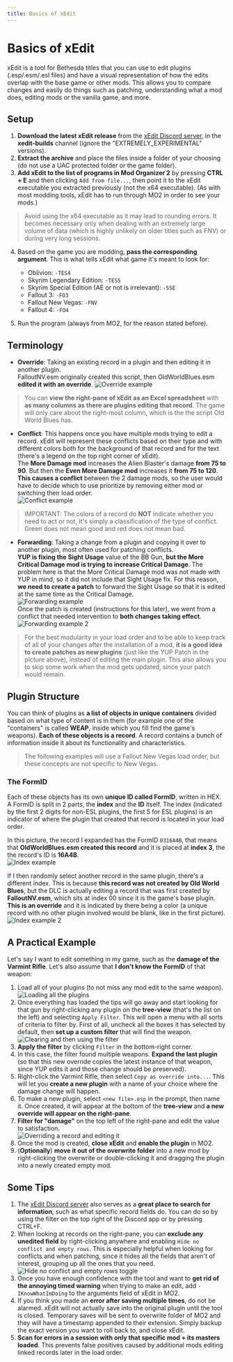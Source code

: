 ```yaml
---
title: Basics of xEdit
---
```


# Basics of xEdit

xEdit is a tool for Bethesda titles that you can use to edit plugins (.esp/.esm/.esl files) and have a visual representation of how the edits overlap with the base game or other mods. This allows you to compare changes and easily do things such as patching, understanding what a mod does, editing mods or the vanilla game, and more.

## Setup

1. **Download the latest xEdit release** from the [xEdit Discord server](https://discord.gg/5t8RnNQ), in the **xedit-builds** channel (ignore the "EXTREMELY_EXPERIMENTAL" versions).
2. **Extract the archive** and place the files inside a folder of your choosing (do not use a UAC protected folder or the game folder).
3. **Add xEdit to the list of programs in Mod Organizer 2** by pressing **CTRL + E** and then clicking `Add from file...`, then point it to the xEdit executable you extracted previously (not the x64 executable). (As with most modding tools, xEdit has to run through MO2 in order to see your mods.)

> Avoid using the x64 executable as it may lead to rounding errors. It becomes necessary only when dealing with an extremely large volume of data (which is highly unlikely on older titles such as FNV) or during very long sessions.

4. Based on the game you are modding, **pass the corresponding argument**. This is what tells xEdit what game it's meant to look for:

   - Oblivion: `-TES4`
   - Skyrim Legendary Edition: `-TES5`
   - Skyrim Special Edition (AE or not is irrelevant): `-SSE`
   - Fallout 3: `-FO3`
   - Fallout New Vegas: `-FNV`
   - Fallout 4: `-FO4`

5. Run the program (always from MO2, for the reason stated before).

## Terminology

- **Override**: Taking an existing record in a plugin and then editing it in another plugin.  
  FalloutNV.esm originally created this script, then OldWorldBlues.esm **edited it with an override**.
  ![Override example](../../assets/xedit/override-example.webp)

> You can **view the right-pane of xEdit as an Excel spreadsheet** with **as many columns as there are plugins editing that record**. The game will only care about the right-most column, which is the the script Old World Blues has.

- **Conflict**: This happens once you have multiple mods trying to edit a record. xEdit will represent these conflicts based on their type and with different colors both for the background of that record and for the text (there's a legend on the top right corner of xEdit).  
  The **More Damage mod** increases the Alien Blaster's damage **from 75 to 90**. But then the **Even More Damage mod** increases it **from 75 to 120**. **This causes a conflict** between the 2 damage mods, so the user would have to decide which to use prioritize by removing either mod or switching their load order.  
  ![Conflict example](../../assets/xedit/conflict-example.webp)

> IMPORTANT: The colors of a record do **NOT** indicate whether you need to act or not, it's simply a classification of the type of conflict. Green does not mean good and red does not mean bad.

- **Forwarding**: Taking a change from a plugin and copying it over to another plugin, most often used for patching conflicts.  
  **YUP is fixing the Sight Usage** value of the BB Gun, **but the More Critical Damage mod is trying to increase Critical Damage**. The problem here is that the More Critical Damage mod was not made with YUP in mind, so it did not include that Sight Usage fix. For this reason, **we need to create a patch** to forward the Sight Usage so that it is edited at the same time as the Critical Damage.  
  ![Forwarding example](../../assets/xedit/forwarding-example1.webp)  
  Once the patch is created (instructions for this later), we went from a conflict that needed intervention to **both changes taking effect**.  
  ![Forwarding example 2](../../assets/xedit/forwarding-example2.webp)

> For the best modularity in your load order and to be able to keep track of all of your changes after the installation of a mod, **it is a good idea to create patches as new plugins** (just like the YUP Patch in the picture above), instead of editing the main plugin. This also allows you to skip some work when the mod gets updated, since your patch would remain.

## Plugin Structure

You can think of plugins as **a list of objects in unique containers** divided based on what type of content is in them (for example one of the "containers" is called **WEAP**, inside which you fill find the game's weapons). **Each of these objects is a record**. A record contains a bunch of information inside it about its functionality and characteristics.

> The following examples will use a Fallout New Vegas load order, but these concepts are not specific to New Vegas.

### The FormID

Each of these objects has its own **unique ID called FormID**, written in HEX. A FormID is split in 2 parts, the **index** and the **ID** itself. The index (indicated by the first 2 digits for non-ESL plugins, the first 5 for ESL plugins) is an indicator of where the plugin that created that record is located in your load order.

In this picture, the record I expanded has the FormID `0316A4B`, that means that **OldWorldBlues.esm created this record** and it is placed at **index 3**, the the record's ID is **16A4B**.  
![Index example](../../assets/xedit/index-example1.webp)

If I then randomly select another record in the same plugin, there's a different index. This is because **this record was not created by Old World Blues**, but the DLC is actually editing a record that was first created by **FalloutNV.esm**, which sits at index 00 since it is the game's base plugin. **This is an override** and it is indicated by there being a color (a unique record with no other plugin involved would be blank, like in the first picture).  
![Index example 2](../../assets/xedit/index-example2.webp)

## A Practical Example

Let's say I want to edit something in my game, such as the **damage of the Varmint Rifle**. Let's also assume that **I don't know the FormID** of that weapon:

1. Load all of your plugins (to not miss any mod edit to the same weapon).  
   ![Loading all the plugins](../../assets/xedit/example-loading.webp)
2. Once everything has loaded the tips will go away and start looking for that gun by right-clicking any plugin on the **tree-view** (that's the list on the left) and selecting `Apply Filter`. This will open a menu with all sorts of criteria to filter by. First of all, uncheck all the boxes it has selected by default, then **set up a custom filter** that will find the weapon.  
   ![Clearing and then using the filter](../../assets/xedit/example-filter.webp)
3. **Apply the filter** by clicking `Filter` in the bottom-right corner.
4. In this case, the filter found multiple weapons. **Expand the last plugin** (so that this new override copies the latest instance of that weapon, since YUP edits it and those change should be preserved).
5. Right-click the Varmint Rifle, then select `Copy as override into...`. This will let you **create a new plugin** with a name of your choice where the damage change will happen.
6. To make a new plugin, select `<new file>.esp` in the prompt, then name it. Once created, it will appear at the bottom of the **tree-view** and **a new override will appear on the right-pane**.
7. **Filter for "damage"** on the top left of the right-pane and edit the value to satisfaction.  
   ![Overriding a record and editing it](../../assets/xedit/example-override.webp)
8. Once the mod is created, **close xEdit** and **enable the plugin** in MO2.
9. (**Optionally**) **move it out of the overwrite folder** into a new mod by right-clicking the overwrite or double-clicking it and dragging the plugin into a newly created empty mod.

## Some Tips

1. The [xEdit Discord server](https://discord.gg/5t8RnNQ) also serves as a **great place to search for information**, such as what specific record fields do. You can do so by using the filter on the top right of the Discord app or by pressing CTRL+F.
2. When looking at records on the right-pane, you can **exclude any unedited field** by right-clicking anywhere and enabling `Hide no conflict and empty rows`. This is especially helpful when looking for conflicts and when patching, since it hides all the fields that aren't of interest, grouping up all the ones that you need.  
   ![Hide no conflict and empty rows toggle](../../assets/xedit/hide-non-conflicting-rows.webp)
3. Once you have enough confidence with the tool and want to **get rid of the annoying timed warning** when trying to make an edit, add `-IKnowWhatImDoing` to the arguments field of xEdit in MO2.
4. If you think you made an **error after saving multiple times**, do not be alarmed. xEdit will not actually save into the original plugin until the tool is closed. Temporary saves will be sent to overwrite folder of MO2 and they will have a timestamp appended to their extension. Simply backup the exact version you want to roll back to, and close xEdit.
5. **Scan for errors in a session with only that specific mod + its masters loaded**. This prevents false positives caused by additional mods editing linked records later in the load order.

